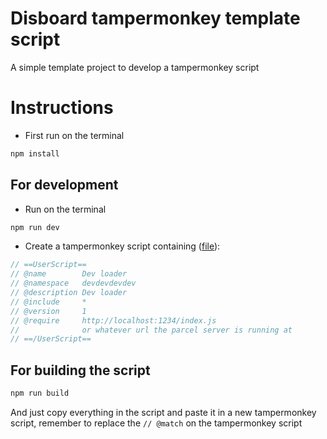# Disboard tampermonkey template script

A simple template project to develop a tampermonkey script

# Instructions

- First run on the terminal

```sh
npm install
```

## For development

- Run on the terminal

```sh
npm run dev
```

- Create a tampermonkey script containing ([file](devTamperMonkeyScript.js)):

```js
// ==UserScript==
// @name        Dev loader
// @namespace   devdevdevdev
// @description Dev loader
// @include     *
// @version     1
// @require     http://localhost:1234/index.js
//              or whatever url the parcel server is running at
// ==/UserScript==
```

## For building the script

```sh
npm run build
```

And just copy everything in the script and paste it in a new tampermonkey script,
remember to replace the `// @match` on the tampermonkey script

